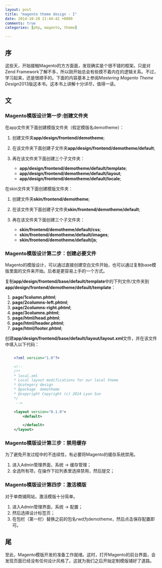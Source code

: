 ```yaml
---
layout: post
title: "magento theme design - I"
date: 2014-10-28 21:44:42 +0800
comments: true
categories: [php, magento, theme]

---
```


## 序

这些天，开始接触Magento的方方面面，发现确实是个很不错的框架。只是对Zend Framework了解不多，所以刚开始总会有些摸不着内在的逻辑关系。不过，学习起来，还是很顺手的。下面的内容基本上参阅*Mastering Magento Theme Design*2013版这本书。这本书上讲解十分详尽，值得一读。

## 文

### Magento模版设计第一步:创建文件夹

在app文件夹下面创建模版文件夹（假定模版名demotheme）：

1. 创建文件夹**app/design/frontend/demotheme**;
2. 在该文件夹下面创建子文件夹**app/design/frontend/demotheme/default**;
3. 再在该文件夹下面创建三个子文件夹：

	- **app/design/frontend/demotheme/default/template**;
	- **app/design/frontend/demotheme/default/layout**;
	- **app/design/frontend/demotheme/default/locale**;

在skin文件夹下面创建模版文件夹：

1. 创建文件夹**skin/frontend/demotheme**;
2. 在该文件夹下面创建子文件夹**skin/frontend/demotheme/default**;
3. 再在该文件夹下面创建三个子文件夹：

	- **skin/frontend/demotheme/default/css**;
	- **skin/frontend/demotheme/default/images**;
	- **skin/frontend/demotheme/default/js**;

### Magento模版设计第二步：创建必要文件

Magento的模版设计，可以通过直接创建空白文件开始，也可以通过复制base模版里面的文件来开始。后者是更容易上手的一个方式。

复制**app/design/frontend/base/default/template**中的下列文件/文件夹到**app/design/frontend/demotheme/default/template**：

1. **page/1column.phtml**;
2. **page/2columns-left.phtml**;
3. **page/2columns-right.phtml**;
4. **page/3columns.phtml**;
5. **page/html/head.phtml**;
6. **page/html/header.phtml**;
7. **page/html/footer.phtml**;

创建**app/design/frontend/base/default/layout/layout.xml**文件，并在该文件中填入以下代码：

```xml

	<?xml version="1.0"?>

	<!--
	/**
 	* local.xml
 	* Local layout modifications for our local theme
 	* @category design
 	* @package  demotheme
 	* @copyright Copyright (c) 2014 Lyon Sun
 	*/
	 -->

	<layout version="0.1.0">
    	<default>

	    </default>
	</layout>

```

### Magento模版设计第三步：禁用缓存

为了避免开发过程中的不连续性，有必要将Magento的缓存系统禁用。

1. 进入Admin管理界面，系统 -> 缓存管理；
2. 全选所有项，在操作下拉列表里选择禁用，然后提交；


### Magento模版设计第四步：激活模版

对于单商铺网站，激活模版十分简单。

1. 进入Admin管理界面，系统 -> 配置；
2. 然后选择设计标签页；
3. 在包栏（第一栏）替换之前的包名rwd为demotheme，然后点击保存配置即可。

## 尾

至此，Magento模版开发的准备工作就绪。这时，打开Magento的前台界面，会发现页面已经没有任何设计风格了。这就为我们之后开始定制模版铺好了道路。
